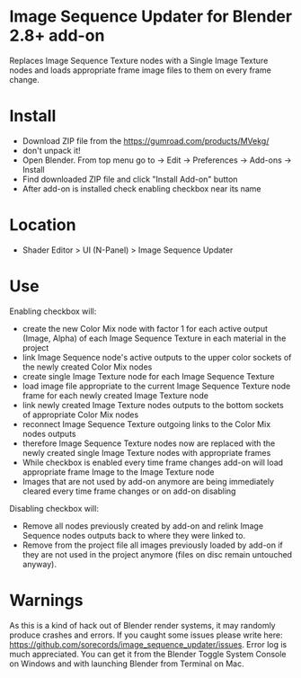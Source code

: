 # Image Sequence Updater for Blender 2.8+ add-on
Replaces Image Sequence Texture nodes with a Single Image Texture nodes and loads appropriate frame image files to them on every frame change.
# Install
- Download ZIP file from the https://gumroad.com/products/MVekg/
- don't unpack it!
- Open Blender. From top menu go to -> Edit -> Preferences -> Add-ons -> Install
- Find downloaded ZIP file and click "Install Add-on" button
- After add-on is installed check enabling checkbox near its name
# Location
- Shader Editor > UI (N-Panel) > Image Sequence Updater
# Use
Enabling checkbox will:
- create the new Color Mix node with factor 1 for each active output (Image, Alpha) of each Image Sequence Texture in each material in the project
- link Image Sequence node's active outputs to the upper color sockets of the newly created Color Mix nodes
- create single Image Texture node for each Image Sequence Texture
- load image file appropriate to the current Image Sequence Texture node frame for each newly created Image Texture node
- link newly created Image Texture nodes outputs to the bottom sockets of appropriate Color Mix nodes
- reconnect Image Sequence Texture outgoing links to the Color Mix nodes outputs 
- therefore Image Sequence Texture nodes now are replaced with the newly created single Image Texture nodes with appropriate frames
- While checkbox is enabled every time frame changes add-on will load appropriate frame Image to the Image Texture node
- Images that are not used by add-on anymore are being immediately cleared every time frame changes or on add-on disabling

Disabling checkbox will:
- Remove all nodes previously created by add-on and relink Image Sequence nodes outputs back to where they were linked to.
- Remove from the project file all images previously loaded by add-on if they are not used in the project anymore (files on disc remain untouched anyway).
# Warnings
As this is a kind of hack out of Blender render systems, it may randomly produce crashes and errors.
If you caught some issues please write here: https://github.com/sorecords/image_sequence_updater/issues.
Error log is much appreciated. You can get it from the Blender Toggle System Console on Windows and with launching Blender from Terminal on Mac.
